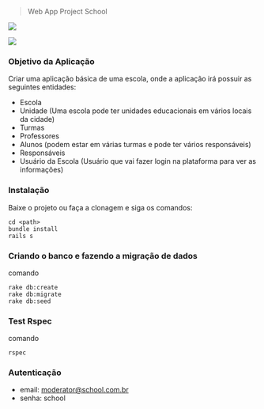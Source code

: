 > Web App Project School

![](https://lh3.googleusercontent.com/TSuYl_73Ic7ZitWc2hbIsg-ft97jhDxV2RcBmqSCY8Y5kVNA448p88C-etCbqduaKr_jiCs9r57zKBA=w1316-h629-rw)

![](https://lh6.googleusercontent.com/ekNjNHRpXV-ALKovqcTqoXaHMqSappHLCziIrHALox77Fg0N1tcadWsfXCqxw_uaK3xazbhBPwG8Heg=w1316-h629-rw)

### Objetivo da Aplicação

Criar uma aplicação básica de uma escola, onde a aplicação irá possuir as seguintes entidades:

* Escola
* Unidade (Uma escola pode ter unidades educacionais em vários locais da cidade)
* Turmas
* Professores
* Alunos (podem estar em várias turmas e pode ter vários responsáveis)
* Responsáveis
* Usuário da Escola (Usuário que vai fazer login na plataforma para ver as informações)

### Instalação

Baixe o projeto ou faça a clonagem e siga os comandos:
```
cd <path>
bundle install
rails s
```

### Criando o banco e fazendo a migração de dados
comando
```
rake db:create
rake db:migrate
rake db:seed
```

### Test Rspec
comando
```
rspec
```
### Autenticação
* email: moderator@school.com.br
* senha: school
